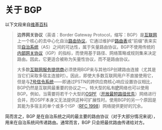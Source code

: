 # 关于 BGP

以下文段来自[维基百科](https://zh.wikipedia.org/wiki/%E8%BE%B9%E7%95%8C%E7%BD%91%E5%85%B3%E5%8D%8F%E8%AE%AE)

> **边界网关协议**（英语：Border Gateway Protocol，缩写：BGP）是[互联网](https://zh.wikipedia.org/wiki/%E4%BA%92%E8%81%94%E7%BD%91)上一个核心的去中心化自治[路由协议](https://zh.wikipedia.org/wiki/%E8%B7%AF%E7%94%B1%E5%8D%8F%E8%AE%AE)。它通过维护IP[路由表](https://zh.wikipedia.org/wiki/%E8%B7%AF%E7%94%B1%E8%A1%A8)或“前缀”表来实现[自治系统](https://zh.wikipedia.org/wiki/%E8%87%AA%E6%B2%BB%E7%B3%BB%E7%BB%9F)（AS）之间的可达性，属于矢量路由协议。BGP不使用传统的[内部网关协议](https://zh.wikipedia.org/wiki/%E5%86%85%E9%83%A8%E7%BD%91%E5%85%B3%E5%8D%8F%E8%AE%AE)（IGP）的指标，而使用基于路径、网络策略或规则集来决定路由。因此，它更适合被称为矢量性协议，而不是路由协议。
>
> 大多数[互联网服务提供商](https://zh.wikipedia.org/wiki/%E4%BA%92%E8%81%94%E7%BD%91%E6%9C%8D%E5%8A%A1%E6%8F%90%E4%BE%9B%E5%95%86)必须使用BGP来与其他ISP创建路由连接（尤其是当它们采取多宿主连接时）。因此，即使大多数互联网用户不直接使用它，但是与[7号信令系统](https://zh.wikipedia.org/wiki/7%E5%8F%B7%E4%BF%A1%E4%BB%A4%E7%B3%BB%E7%BB%9F)——即通过PSTN的跨供应商核心响应设置协议相比，BGP仍然是互联网最重要的协议之一。特大型的私有[IP](https://zh.wikipedia.org/wiki/%E7%BD%91%E9%99%85%E5%8D%8F%E8%AE%AE)网络也可以使用BGP。例如，当需要将若干个大型的[OSPF](https://zh.wikipedia.org/wiki/OSPF)（[开放最短路径优先](https://zh.wikipedia.org/wiki/%E5%BC%80%E6%94%BE%E6%9C%80%E7%9F%AD%E8%B7%AF%E5%BE%84%E4%BC%98%E5%85%88)）网络进行合并，而OSPF本身又无法提供这种可扩展性时。使用BGP的另一个原因是其能为多宿主的单个或多个ISP（[RFC 1998](https://tools.ietf.org/html/rfc1998)）网络提供更好的冗余。

简而言之，BGP 是在自治系统之间的最主要的路由协议（对于大部分情况来说），用来在自治系统间传递路由。通常而言，BGP 只会把最优路由传递给对方。
